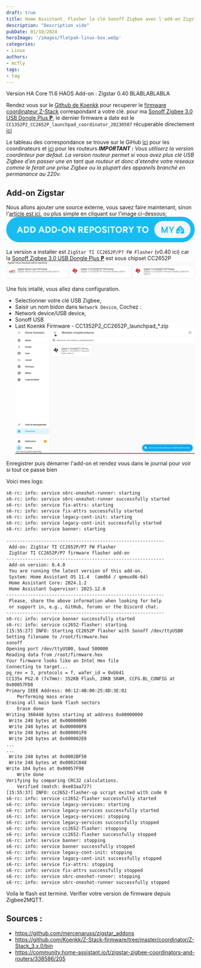 ```yaml
---
draft: true
title: Home Assistant_ Flasher la clé Sonoff Zigbee avec l'add-on Zigstar
description: "Description vide"
pubDate: 01/10/2024
heroImage: '/images/flatpak-linux-box.webp'
categories: 
- Linux
authors: 
- mcfly
tags:
- tag
---
```


Version
HA Core 11.6
HAOS
Add-on : Zigstar 0.40
BLABLABLABLA


Rendez vous sur le [Github de Koenkk](https://github.com/Koenkk) pour recuperer le [firmware coordinateur Z-Stack](https://github.com/Koenkk/Z-Stack-firmware/tree/master/coordinator) correspondant a votre clé. pour ma [Sonoff Zigbee 3.0 USB Dongle Plus **P**](https://amzn.to/41W8f4W), le dernier firmware a date est le `CC1352P2_CC2652P_launchpad_coordinator_20230507` récuperable directement [ici](https://github.com/Koenkk/Z-Stack-firmware/blob/master/coordinator/Z-Stack_3.x.0/bin/CC1352P2_CC2652P_launchpad_coordinator_20230507.zip)

Le tableau des correspondance se trouve sur le GiHub [ici](https://github.com/Koenkk/Z-Stack-firmware/tree/master/coordinator) pour les coordinateurs et [ici](https://github.com/Koenkk/Z-Stack-firmware/tree/master/router) pour les routeurs
***IMPORTANT :** Vous utiliserz la version coordinteur par defaut. La version routeur permet si vous avez plus clé USB Zigbee d'en passer une en tant que routeur et donc d'etendre votre reseaux comme le ferait une prise Zigbee ou la plupart des appareils branché en permanance au 220v.*

## Add-on Zigstar
Nous allons ajouter une source externe, vous savez faire maintenant, sinon l'[article est ici](/blog/ha_addons/), ou plus simple en cliquant sur l'image ci-dessous;
[![](./img/add_repository.svg)](https://my.home-assistant.io/redirect/supervisor_add_addon_repository/?repository_url=https%3A%2F%2Fgithub.com%2Fmercenaruss%2Fzigstar_addons)

La version a installer est `ZigStar TI CC2652P/P7 FW Flasher` (v0.40 ici) car la [Sonoff Zigbee 3.0 USB Dongle Plus **P**](https://amzn.to/41W8f4W) est sous chipset CC2652P
![Version de Zigstar](./img/add-ons_zigstar.png)

Une fois intallé, vous allez dans configuration.
* Selectionner votre clé USB Zigbee,
* Saisir un nom bidon dans `Network Device`,
Cochez :
* Network device/USB device,
* Sonoff USB
* Last Koenkk Firmware - CC1352P2_CC2652P_launchpad_*.zip
![Configuration de l'add-on Zigstar sur Homer Assistant](./img/configuration_add-on_zigstar.gif)

Enregistrer puis démarrer l'add-on et rendez vous dans le journal pour voir si tout ce passe bien

Voici mes logs:
```
s6-rc: info: service s6rc-oneshot-runner: starting
s6-rc: info: service s6rc-oneshot-runner successfully started
s6-rc: info: service fix-attrs: starting
s6-rc: info: service fix-attrs successfully started
s6-rc: info: service legacy-cont-init: starting
s6-rc: info: service legacy-cont-init successfully started
s6-rc: info: service banner: starting

-----------------------------------------------------------
 Add-on: ZigStar TI CC2652P/P7 FW Flasher
 ZigStar TI CC2652P/P7 firmware flasher add-on
-----------------------------------------------------------
 Add-on version: 0.4.0
 You are running the latest version of this add-on.
 System: Home Assistant OS 11.4  (amd64 / qemux86-64)
 Home Assistant Core: 2024.1.2
 Home Assistant Supervisor: 2023.12.0
-----------------------------------------------------------
 Please, share the above information when looking for help
 or support in, e.g., GitHub, forums or the Discord chat.
-----------------------------------------------------------
s6-rc: info: service banner successfully started
s6-rc: info: service cc2652-flasher: starting
[15:55:27] INFO: Starting CC2652P flasher with Sonoff /dev/ttyUSB0
Setting filename to /root/firmware.hex
sonoff
Opening port /dev/ttyUSB0, baud 500000
Reading data from /root/firmware.hex
Your firmware looks like an Intel Hex file
Connecting to target...
pg_rev = 3, protocols = f, wafer_id = 0xbb41
CC135x PG2.0 (7x7mm): 352KB Flash, 20KB SRAM, CCFG.BL_CONFIG at 0x00057FD8
Primary IEEE Address: 00:12:4B:00:25:8D:3E:02
    Performing mass erase
Erasing all main bank flash sectors
    Erase done
Writing 360448 bytes starting at address 0x00000000
 Write 248 bytes at 0x00000000
 Write 248 bytes at 0x000000F8
 Write 248 bytes at 0x000001F0
 Write 248 bytes at 0x000002E8
...
...
 Write 248 bytes at 0x0002BF50
 Write 248 bytes at 0x0002C048
Write 104 bytes at 0x00057F98
    Write done                                
Verifying by comparing CRC32 calculations.
    Verified (match: 0xe83aa727)
[15:55:37] INFO: cc2652-flasher-up script exited with code 0
s6-rc: info: service cc2652-flasher successfully started
s6-rc: info: service legacy-services: starting
s6-rc: info: service legacy-services successfully started
s6-rc: info: service legacy-services: stopping
s6-rc: info: service legacy-services successfully stopped
s6-rc: info: service cc2652-flasher: stopping
s6-rc: info: service cc2652-flasher successfully stopped
s6-rc: info: service banner: stopping
s6-rc: info: service banner successfully stopped
s6-rc: info: service legacy-cont-init: stopping
s6-rc: info: service legacy-cont-init successfully stopped
s6-rc: info: service fix-attrs: stopping
s6-rc: info: service fix-attrs successfully stopped
s6-rc: info: service s6rc-oneshot-runner: stopping
s6-rc: info: service s6rc-oneshot-runner successfully stopped
```

Voila le flash est terminé. Verifier votre version de firmware depuis Zigbee2MQTT.

## Sources :
* https://github.com/mercenaruss/zigstar_addons
* https://github.com/Koenkk/Z-Stack-firmware/tree/master/coordinator/Z-Stack_3.x.0/bin
* https://community.home-assistant.io/t/zigstar-zigbee-coordinators-and-routers/338586/205